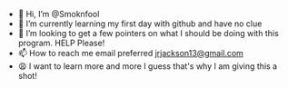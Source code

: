 - 👋 Hi, I’m @Smoknfool
- 🌱 I’m currently learning my first day with github and have no clue
- 💞️ I’m looking to get a few pointers on what I should be doing with this program. HELP Please!
- 📫 How to reach me email preferred jrjackson13@gmail.com
- 😩 I want to learn more and more I guess that's why I am giving this a shot!
<!---
Smoknfool/Smoknfool is a ✨ special ✨ repository because its `README.md` (this file) appears on your GitHub profile.
You can click the Preview link to take a look at your changes.
--->
